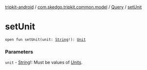 [tripkit-android](../../index.md) / [com.skedgo.tripkit.common.model](../index.md) / [Query](index.md) / [setUnit](./set-unit.md)

# setUnit

`open fun setUnit(unit: `[`String`](https://kotlinlang.org/api/latest/jvm/stdlib/kotlin/-string/index.html)`!): `[`Unit`](https://kotlinlang.org/api/latest/jvm/stdlib/kotlin/-unit/index.html)

### Parameters

`unit` - [String](https://kotlinlang.org/api/latest/jvm/stdlib/kotlin/-string/index.html)!: Must be values of [Units](/tripkit-android/com.skedgo.android.common.model/-units/).